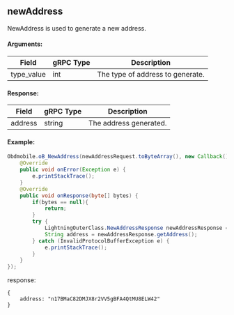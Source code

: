 ## newAddress
<!-- 
中文用注释符号注释掉。创建一个收款Invoice 
-->  

NewAddress is used to generate a new address.

#### Arguments:
| Field		   |	gRPC Type		|	   Description  |
| -------- 	 |	---------   |    ---------    |  
| type_value	     |	int		  |	      The type of address to generate.|


#### Response:
| Field		         |	gRPC Type		|	   Description    |
| -------- 	         |	---------       |      ---------      |  
| address            |	string	        |The address generated.|  

#### Example:

<!--
java code example
-->

```java
Obdmobile.oB_NewAddress(newAddressRequest.toByteArray(), new Callback() {
    @Override
    public void onError(Exception e) {
        e.printStackTrace();
    }
    @Override
    public void onResponse(byte[] bytes) {
        if(bytes == null){
            return;
        }
        try {
            LightningOuterClass.NewAddressResponse newAddressResponse = LightningOuterClass.NewAddressResponse.parseFrom(bytes);
            String address = newAddressResponse.getAddress();
        } catch (InvalidProtocolBufferException e) {
            e.printStackTrace();
        }
    }
});
```

<!--
下面放例子的返回结果 
-->
response:
```
{
    address: "n17BMaC82DMJX8r2VV5gBFA4QtMU8ELW42"
}
```


